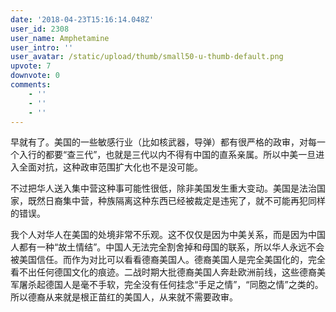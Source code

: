 ```yaml
---
date: '2018-04-23T15:16:14.048Z'
user_id: 2308
user_name: Amphetamine
user_intro: ''
user_avatar: /static/upload/thumb/small50-u-thumb-default.png
upvote: 7
downvote: 0
comments:
    - ''
    - ''
    - ''
---
```


早就有了。美国的一些敏感行业（比如核武器，导弹）都有很严格的政审，对每一个入行的都要“查三代”，也就是三代以内不得有中国的直系亲属。所以中美一旦进入全面对抗，这种政审范围扩大化也不是没可能。

不过把华人送入集中营这种事可能性很低，除非美国发生重大变动。美国是法治国家，既然日裔集中营，种族隔离这种东西已经被裁定是违宪了，就不可能再犯同样的错误。

我个人对华人在美国的处境非常不乐观。这不仅仅是因为中美关系，而是因为中国人都有一种“故土情结”。中国人无法完全割舍掉和母国的联系，所以华人永远不会被美国信任。而作为对比可以看看德裔美国人。德裔美国人是完全美国化的，完全看不出任何德国文化的痕迹。二战时期大批德裔美国人奔赴欧洲前线，这些德裔美军屠杀起德国人是毫不手软，完全没有任何挂念“手足之情”，“同胞之情”之类的。所以德裔从来就是根正苗红的美国人，从来就不需要政审。
